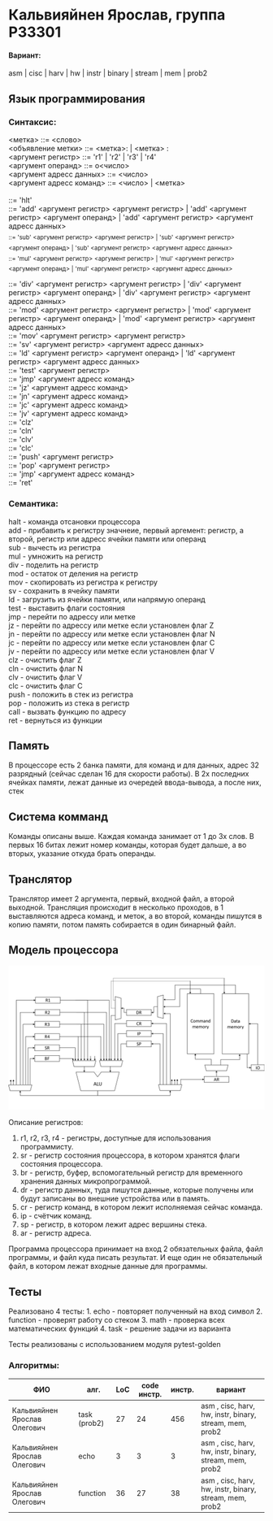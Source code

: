 <h1> Кальвияйнен Ярослав, группа P33301 </h1>
<h4>Вариант:</h4>
asm | cisc | harv | hw | instr | binary | stream | mem | prob2

<h2>Язык программирования</h2>

<h3>Синтаксис:</h3>

<метка> ::= <слово> <br>
<объявление метки> ::= <метка>: | <метка> : <br>
<аргумент регистр> ::= 'r1' | 'r2' | 'r3' | 'r4' <br>
<аргумент операнд> ::= o<число> <br>
<аргумент адресс данных> ::= <число> <br>
<аргумент адресс команд> ::= <число> | <метка> <br>
<br>
<halt> ::= 'hlt'<br>
<add> ::= 'add' <аргумент регистр> <аргумент регистр> | 'add' <аргумент регистр> <аргумент операнд> | 'add' <аргумент регистр> <аргумент адресс данных> <br>
<sub> ::= 'sub' <аргумент регистр> <аргумент регистр> | 'sub' <аргумент регистр> <аргумент операнд> | 'sub' <аргумент регистр> <аргумент адресс данных> <br>
<mul> ::= 'mul' <аргумент регистр> <аргумент регистр> | 'mul' <аргумент регистр> <аргумент операнд> | 'mul' <аргумент регистр> <аргумент адресс данных> <br>
<div> ::= 'div' <аргумент регистр> <аргумент регистр> | 'div' <аргумент регистр> <аргумент операнд> | 'div' <аргумент регистр> <аргумент адресс данных> <br>
<mod> ::= 'mod' <аргумент регистр> <аргумент регистр> | 'mod' <аргумент регистр> <аргумент операнд> | 'mod' <аргумент регистр> <аргумент адресс данных> <br>
<mov> ::= 'mov' <аргумент регистр> <аргумент регистр> <br>
<sv> ::=  'sv' <аргумент регистр> <аргумент адресс данных> <br>
<ld> ::=  'ld' <аргумент регистр> <аргумент операнд> | 'ld' <аргумент регистр> <аргумент адресс данных> <br>
<test> ::= 'test' <аргумент регистр> <br>
<jmp> ::= 'jmp' <аргумент адресс команд> <br>
<jz> ::= 'jz' <аргумент адресс команд> <br>
<jn> ::= 'jn' <аргумент адресс команд> <br>
<jc> ::= 'jc' <аргумент адресс команд> <br>
<jv> ::= 'jv' <аргумент адресс команд> <br>
<clz> ::= 'clz' <br>
<cln> ::= 'cln' <br>
<clv> ::= 'clv' <br>
<clc> ::= 'clc' <br>
<push> ::= 'push' <аргумент регистр> <br>
<pop> ::= 'pop' <аргумент регистр> <br>
<call> ::= 'jmp' <аргумент адресс команд> <br>
<ret> ::= 'ret' <br>

<h3>Семантика:</h3>

halt - команда отсановки процессора <br>
add - прибавить к регистру значнеие, первый аргемент: регистр, а второй, регистр или адресс ячейки памяти или операнд <br>
sub - вычесть из регистра <br>
mul - умножить на регистр <br>
div - поделить на регистр <br>
mod - остаток от деления на регистр <br>
mov - скопировать из регистра к регистру <br>
sv - сохранить в ячейку памяти <br>
ld - загрузить из ячейки памяти, или напрямую операнд <br>
test - выставить флаги состояния <br>
jmp - перейти по адрессу или метке <br>
jz - перейти по адрессу или метке если установлен флаг Z <br>
jn - перейти по адрессу или метке если установлен флаг N <br>
jc - перейти по адрессу или метке если установлен флаг C <br>
jv - перейти по адрессу или метке если установлен флаг V <br>
clz - очистить флаг Z <br>
cln - очистить флаг N <br>
clv - очистить флаг V <br>
clc - очистить флаг C <br>
push - положить в стек из регистра <br>
pop - положить из стека в регистр <br>
call - вызвать функцию по адресу <br>
ret - вернуться из функции

<h2>Память</h2>
В процессоре есть 2 банка памяти, для команд и для данных, адрес 32 разрядный (сейчас сделан 16 для скорости работы). В 2х последних ячейках памяти, лежат данные из очередей ввода-вывода, а после них, стек
<h2>Система комманд</h2>
Команды описаны выше. Каждая команда занимает от 1 до 3х слов. В первых 16 битах лежит номер команды, которая будет дальше, а во вторых, указание откуда брать операнды.
<h2>Транслятор</h2>
Транслятор имеет 2 аргумента, первый, входной файл, а второй выходной. Трансляция происходит в несколько проходов, в 1 выставляются адреса команд, и меток, а во второй, команды пишутся в копию памяти, потом память собирается в один бинарный файл.
<h2>Модель процессора</h2>

<img src="./img/ак%20лаб3_page-0001.jpg">

Описание регистров:
1. r1, r2, r3, r4 - регистры, доступные для использования программисту.
2. sr - регистр состояния процессора, в котором хранятся флаги состояния процессора.
3. br - регистр, буфер, вспомогательный регистр для временного хранения данных микропрограммой.
4. dr - регистр данных, туда пишутся данные, которые получены или будут записаны во внешние устройства или в память.
5. cr - регистр команд, в котором лежит исполняемая сейчас команда.
6. ip - счётчик команд.
7. sp - регистр, в котором лежит адрес вершины стека.
8. ar - регистр адреса.

Программа процессора принимает на вход 2 обязательных файла, файл программы, и файл куда писать результат. И еще один не обязательный файл, в котором лежат входные данные для программы.

<h2>Тесты</h2>
Реализовано 4 тесты:
1. echo - повторяет полученный на вход символ
2. function - проверят работу со стеком
3. math - проверка всех математических функций
4. task - решение задачи из варианта

Тесты реализованы с использованием модуля pytest-golden

<h3>Алгоритмы:</h3>

| ФИО                               | алг.        | LoC | code инстр. | инстр. | вариант                                                |
|-----------------------------------|-------------|-----|-------------|--------|--------------------------------------------------------|
| Кальвияйнен Ярослав Олегович  | task (prob2)    | 27  | 24          | 456    | asm , cisc, harv, hw, instr, binary, stream, mem, prob2 |
| Кальвияйнен Ярослав Олегович  | echo            | 3  | 3          | 3    | asm , cisc, harv, hw, instr, binary, stream, mem, prob2 |
| Кальвияйнен Ярослав Олегович  | function        | 36  | 27          | 38    | asm , cisc, harv, hw, instr, binary, stream, mem, prob2 |

